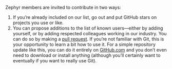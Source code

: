 Zephyr members are invited to contribute in two ways:

1. If you’re already included on our list, go out and put GitHub stars on projects you 
use or like.  
2. You can propose additions to the list of known users—either by 
adding yourself, or by adding respected colleagues working in our industry.  You can do 
so by making a 
[pull request](https://docs.github.com/en/free-pro-team@latest/github/collaborating-with-issues-and-pull-requests/creating-a-pull-request).
If you’re not familiar with Git, this is your opportunity 
to learn a bit how to use it.  For a simple repository update like this, you can do it 
entirely on [GitHub.com](https://www.github.com) and you don’t even need to download or 
install anything (although you’ll certainly want to eventually if you want to really 
use Git).
